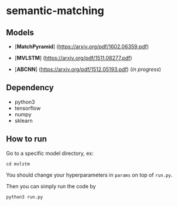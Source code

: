 # semantic-matching

## Models

- [**MatchPyramid**] (https://arxiv.org/pdf/1602.06359.pdf)

- [**MVLSTM**] (https://arxiv.org/pdf/1511.08277.pdf)

- [**ABCNN**] (https://arxiv.org/pdf/1512.05193.pdf)  (*in progress*)

## Dependency

- python3
- tensorflow
- numpy 
- sklearn

## How to run

Go to a specific model directory, ex:

`cd mvlstm`

You should change your hyperparameters in `params` on top of `run.py`.

Then you can simply run the code by 

`python3 run.py` 

